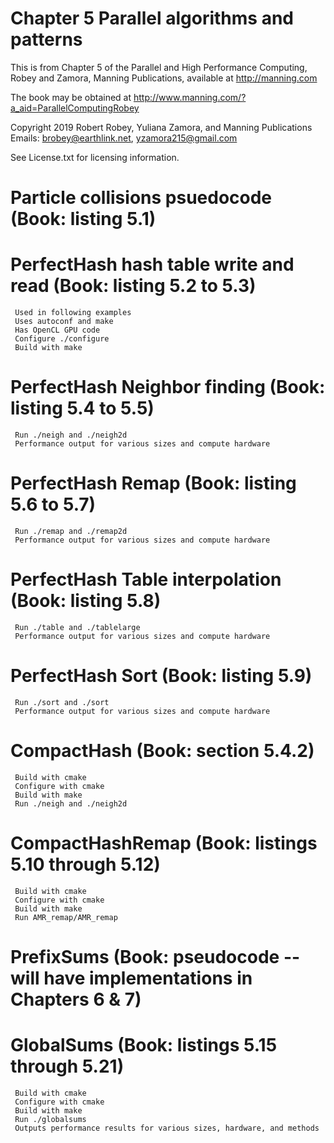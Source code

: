 # Chapter 5 Parallel algorithms and patterns
This is from Chapter 5 of the Parallel and High Performance Computing, Robey and Zamora,
Manning Publications, available at http://manning.com

The book may be obtained at
   http://www.manning.com/?a_aid=ParallelComputingRobey

Copyright 2019 Robert Robey, Yuliana Zamora, and Manning Publications
Emails: brobey@earthlink.net, yzamora215@gmail.com

See License.txt for licensing information.

# Particle collisions psuedocode (Book: listing 5.1)

# PerfectHash hash table write and read (Book: listing 5.2 to 5.3)
     Used in following examples
     Uses autoconf and make
     Has OpenCL GPU code
     Configure ./configure
     Build with make

# PerfectHash Neighbor finding (Book: listing 5.4 to 5.5)
     Run ./neigh and ./neigh2d
     Performance output for various sizes and compute hardware


# PerfectHash Remap (Book: listing 5.6 to 5.7)
     Run ./remap and ./remap2d
     Performance output for various sizes and compute hardware

# PerfectHash Table interpolation (Book: listing 5.8)
     Run ./table and ./tablelarge
     Performance output for various sizes and compute hardware

# PerfectHash Sort (Book: listing 5.9)
     Run ./sort and ./sort
     Performance output for various sizes and compute hardware

# CompactHash (Book: section 5.4.2)
     Build with cmake
     Configure with cmake
     Build with make
     Run ./neigh and ./neigh2d

# CompactHashRemap (Book: listings 5.10 through 5.12)
     Build with cmake
     Configure with cmake
     Build with make
     Run AMR_remap/AMR_remap

# PrefixSums (Book: pseudocode -- will have implementations in Chapters 6 & 7)

# GlobalSums (Book: listings 5.15 through 5.21)
     Build with cmake
     Configure with cmake
     Build with make
     Run ./globalsums
     Outputs performance results for various sizes, hardware, and methods

